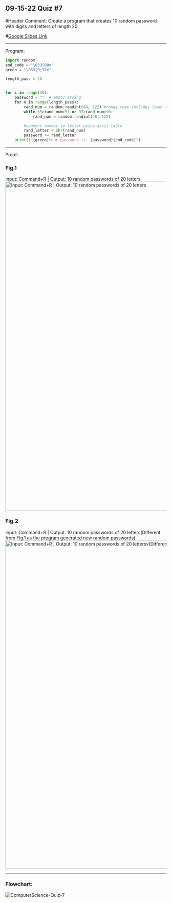## 09-15-22 Quiz #7

#Header Comment: Create a program that creates 10 random password with digits and letters of length 20.

#[Google Slides Link](https://docs.google.com/presentation/d/1lhqm8ulFAlmLRXsSdNC7klPUah0-i_gXCnA24iQ_YqY/)

------------------------------------------------------------------------

Program:
```.py
import random
end_code = "\033[00m"
green = "\033[0;32m"

length_pass = 20


for i in range(10):
    password = ""  # empty string
    for n in range(length_pass):
        rand_num = random.randint(48, 122) #range that includes lower case digits and upper case
        while 65>rand_num>57 or 97>rand_num>90:
            rand_num = random.randint(48, 122)

        #convert number to letter using ascii table
        rand_letter = chr(rand_num)
        password += rand_letter
    print(f"{green}Your password is: {password}{end_code}")
```


------------------------------------------------------------------------

Proof:
### Fig.1
Input: Command+R | Output: 10 random passwords of 20 letters
<img width="1027" alt="Input: Command+R | Output: 10 random passwords of 20 letters" src="https://user-images.githubusercontent.com/112055140/191018343-4efb3917-742f-4aec-a93d-19f24b18a37f.png">

### Fig.2
Input: Command+R | Output: 10 random passwords of 20 letters(Different from Fig.1 as the program generated new random passwords)
<img width="1025" alt="Input: Command+R | Output: 10 random passwords of 20 lettersv(Different from Fig.1 as the program generated new random passwords)" src="https://user-images.githubusercontent.com/112055140/191018653-e38c29a1-9389-41b3-a4b3-008636010ad9.png">

------------------------------------------------------------------------

### Flowchart:
![ComputerScience-Quiz-7](https://user-images.githubusercontent.com/112055140/195853580-a9b75975-5033-4955-b31a-8feb6be3a0c2.jpg)
